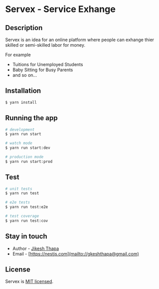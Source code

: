 # Servex - Service Exhange

## Description

Servex is an idea for an online platform where people can exhange
thier skilled or semi-skilled labor for money.

For example
- Tuitions for Unemployed Students
- Baby Sitting for Busy Parents
- and so on...

## Installation

```bash
$ yarn install
```

## Running the app

```bash
# development
$ yarn run start

# watch mode
$ yarn run start:dev

# production mode
$ yarn run start:prod
```

## Test

```bash
# unit tests
$ yarn run test

# e2e tests
$ yarn run test:e2e

# test coverage
$ yarn run test:cov
```

## Stay in touch

- Author - [Jikesh Thapa](https://github.com/gkesh)
- Email - [https://nestjs.com](mailto://gkeshthapa@gmail.com)

## License

Servex is [MIT licensed](LICENSE).
